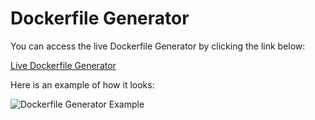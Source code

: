 # Dockerfile Generator

You can access the live Dockerfile Generator by clicking the link below:

[Live Dockerfile Generator](https://nbahador.github.io/Docker_file_generator/)

Here is an example of how it looks:

![Dockerfile Generator Example](Docker_file_generator/assets/docker_file_example.png)
